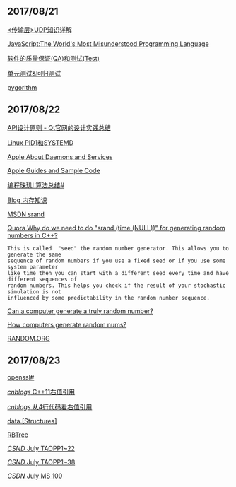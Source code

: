 ## 2017/08/21

[<传输层>UDP知识详解 ](http://blog.csdn.net/tianshuai1111/article/details/8134833)

[JavaScript:The World's Most Misunderstood Programming Language](http://javascript.crockford.com/javascript.html)

[软件的质量保证(QA)和测试(Test)](http://www.cnblogs.com/xinz/archive/2011/11/14/2247980.html)

[单元测试&回归测试](http://www.cnblogs.com/xinz/archive/2011/11/20/2255830.html)

[pygorithm](http://pygorithm.readthedocs.io/en/latest/)

## 2017/08/22

[API设计原则 - Qt官网的设计实践总结](https://github.com/oldratlee/translations/tree/master/api-design-principles-from-qt)

[Linux PID1和SYSTEMD](http://coolshell.cn/articles/17998.html)

[Apple About Daemons and Services](https://developer.apple.com/library/content/documentation/MacOSX/Conceptual/BPSystemStartup/Chapters/Introduction.html)

[Apple Guides and Sample Code](https://developer.apple.com/library/content/navigation/)

[编程珠玑I 算法总结#](http://www.cnblogs.com/HappyAngel/archive/2011/03/15/1985261.html)

[Blog 内存知识](http://blog.jobbole.com/34303/)

[MSDN srand](https://msdn.microsoft.com/en-us/library/aa272944(v=vs.60).aspx)

[Quora Why do we need to do "srand (time (NULL))" for generating random numbers in C++?](https://www.quora.com/Why-do-we-need-to-do-srand-time-NULL-for-generating-random-numbers-in-C++)

```
This is called  "seed" the random number generator. This allows you to generate the same 
sequence of random numbers if you use a fixed seed or if you use some system parameter 
like time then you can start with a different seed every time and have different sequences of 
random numbers. This helps you check if the result of your stochastic simulation is not 
influenced by some predictability in the random number sequence.
```

[Can a computer generate a truly random number?](http://engineering.mit.edu/engage/ask-an-engineer/can-a-computer-generate-a-truly-random-number/)

[How computers generate random nums?](https://www.howtogeek.com/183051/htg-explains-how-computers-generate-random-numbers/)

[RANDOM.ORG](https://www.random.org/)

## 2017/08/23

[openssl#](https://github.com/Microsoft/ostc-openssl)

[*cnblogs* C++11右值引用](http://www.cnblogs.com/wuchanming/p/3735879.html)

[*cnblogs* 从4行代码看右值引用](http://www.cnblogs.com/qicosmos/p/4283455.html)

[data.[Structures]](http://www.datastructures.info/)

[RBTree](http://www.cnblogs.com/wuchanming/p/4077040.html)

[*CSND* July TAOPP1~22](http://blog.csdn.net/v_july_v/article/details/7004661)

[*CSND* July TAOPP1~38](http://blog.csdn.net/v_july_v/article/details/17303459)

[*CSDN* July MS 100](http://blog.csdn.net/v_july_v/article/details/6057286)





